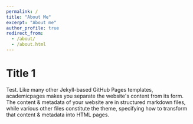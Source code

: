 ```yaml
---
permalink: /
title: "About Me"
excerpt: "About me"
author_profile: true
redirect_from: 
  - /about/
  - /about.html
---
```


Title 1
======
Test. Like many other Jekyll-based GitHub Pages templates, academicpages makes you separate the website's content from its form. The content & metadata of your website are in structured markdown files, while various other files constitute the theme, specifying how to transform that content & metadata into HTML pages.
